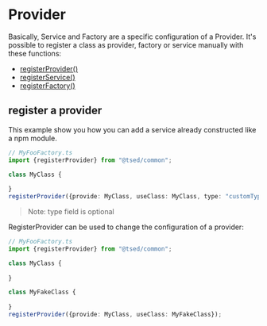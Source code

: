 # Provider

Basically, Service and Factory are a specific configuration of a Provider.
It's possible to register a class as provider, factory or service manually with these functions:

- [registerProvider()](/api/common/di/providerregistry.md)
- [registerService()](/api/common/di/providerregistry.md)
- [registerFactory()](/api/common/di/providerregistry.md)

## register a provider

This example show you how you can add a service already constructed like a npm module.

```typescript
// MyFooFactory.ts
import {registerProvider} from "@tsed/common";

class MyClass {
    
}
registerProvider({provide: MyClass, useClass: MyClass, type: "customTypeProvider"});
```

> Note: type field is optional

RegisterProvider can be used to change the configuration of a provider:

```typescript
// MyFooFactory.ts
import {registerProvider} from "@tsed/common";

class MyClass {
    
}

class MyFakeClass {
    
}
registerProvider({provide: MyClass, useClass: MyFakeClass});
```
